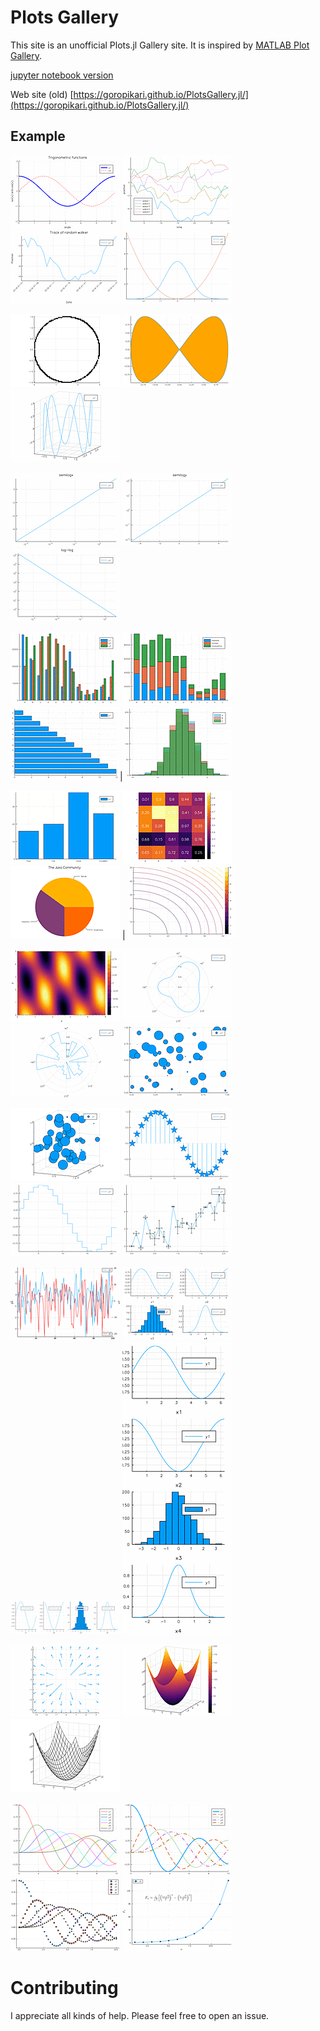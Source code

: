 # Plots Gallery

This site is an unofficial Plots.jl Gallery site. It is inspired by [MATLAB Plot Gallery](https://jp.mathworks.com/products/matlab/plot-gallery.html).


[jupyter notebook version](http://nbviewer.jupyter.org/github/goropikari/PlotsGallery.jl/blob/master/PlotsGallery.ipynb)

Web site (old)
[https://goropikari.github.io/PlotsGallery.jl/](https://goropikari.github.io/PlotsGallery.jl/)



## Example

 ![s_line_plot1.png](src/figures/s_line_plot1.png) ![s_line_plot2.png](src/figures/s_line_plot2.png) ![s_datetime_plot1.png](src/figures/s_datetime_plot1.png) ![s_function1.png](src/figures/s_function1.png) 

![s_implicit.png](src/figures/s_implicit.png) ![s_parametric2d.png](src/figures/s_parametric2d.png) ![s_parametric3d.png](src/figures/s_parametric3d.png)

![s_semilogx.png](src/figures/s_semilogx.png) ![s_semilogy.png](src/figures/s_semilogy.png) ![s_loglog.png](src/figures/s_loglog.png)

![s_bardodge.png](src/figures/s_bardodge.png) ![s_barstacked.png](src/figures/s_barstacked.png) ![s_barhorizontal.png](src/figures/s_barhorizontal.png)|![histogram.png](src/figures/s_histogram.png)

![categorical_histogram.png](src/figures/s_categorical_histogram.png) ![heatmapchart.png](src/figures/s_heatmapchart.png) ![pie.png](src/figures/s_pie.png) | ![contour.png](src/figures/s_contour.png)

![fncontour.png](src/figures/s_fncontour.png) ![polar.png](src/figures/s_polar.png) ![rose.png](src/figures/s_rose.png) ![scatter2d.png](src/figures/s_scatter2d.png)

![scatter3d.png](src/figures/s_scatter3d.png) ![stem.png](src/figures/s_stem.png) ![step.png](src/figures/s_step.png) ![errorbar.png](src/figures/s_errorbar.png)

![twoyaxis.png](src/figures/s_twoyaxis.png) ![subplot1.png](src/figures/s_subplot1.png) ![subplot2.png](src/figures/s_subplot2.png) ![subplot3.png](src/figures/s_subplot3.png)

![quiver2d.png](src/figures/s_quiver2d.png) ![surface.png](src/figures/s_surface.png) ![mesh.png](src/figures/s_mesh.png)

![colorplot.png](src/figures/s_colorplot.png) ![linestyle.png](src/figures/s_linestyle.png) ![markertypes.png](src/figures/s_markertypes.png) ![latex.png](src/figures/s_latex.png)

# Contributing
I appreciate all kinds of help. Please feel free to open an issue.
